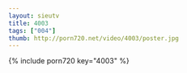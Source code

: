 ```yaml
--- 
layout: sieutv
title: 4003
tags: ["004"]
thumb: http://porn720.net/video/4003/poster.jpg
---
```

{% include porn720 key="4003" %} 
